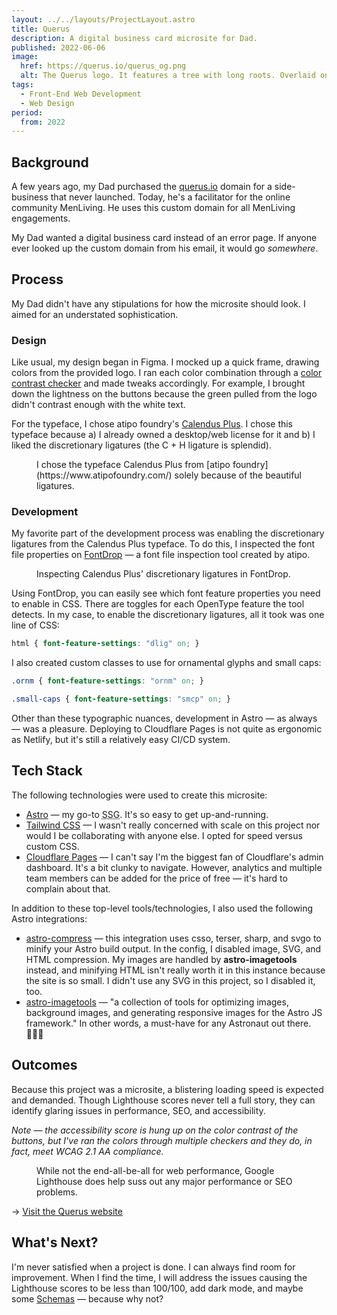```yaml
---
layout: ../../layouts/ProjectLayout.astro
title: Querus
description: A digital business card microsite for Dad.
published: 2022-06-06
image:
  href: https://querus.io/querus_og.png
  alt: The Querus logo. It features a tree with long roots. Overlaid on the tree, a banner reads Querus.
tags: 
  - Front-End Web Development
  - Web Design
period:
  from: 2022
---
```


## Background

A few years ago, my Dad purchased the [querus.io](https://querus.io/) domain for a side-business that never launched. Today, he's a facilitator for the online community MenLiving. He uses this custom domain for all MenLiving engagements.

My Dad wanted a digital business card instead of an error page. If anyone ever looked up the custom domain from his email, it would go *somewhere*.

## Process

My Dad didn't have any stipulations for how the microsite should look. I aimed for an understated sophistication.

### Design

Like usual, my design began in Figma. I mocked up a quick frame, drawing colors from the provided logo. I ran each color combination through a [color contrast checker](https://color.a11y.com/) and made tweaks accordingly. For example, I brought down the lightness on the buttons because the green pulled from the logo didn't contrast enough with the white text. 

For the typeface, I chose atipo foundry's [Calendus Plus](https://www.atipofoundry.com/fonts/calendas-plus). I chose this typeface because a) I already owned a desktop/web license for it and b) I liked the discretionary ligatures (the C + H ligature is splendid).

<Figure
  image={{
    href: "/src/img/projects/querus/querus_wireframe.png",
    alt: "A stylized wireframe of the Querus website in Figma."
  }}
>
  I chose the typeface Calendus Plus from [atipo foundry](https://www.atipofoundry.com/) solely because of the beautiful ligatures.
</Figure>

### Development

My favorite part of the development process was enabling the discretionary ligatures from the Calendus Plus typeface. To do this, I inspected the font file properties on [FontDrop](https://fontdrop.info/) — a font file inspection tool created by atipo.

<Figure
  image={{
    href: "/src/img/projects/querus/querus_ligatures.png",
    alt: "A screenshot of the ligatures inspection tool from FontDrop for the typeface Calendus Plus."
  }}
>
  Inspecting Calendus Plus' discretionary ligatures in FontDrop.
</Figure>

Using FontDrop, you can easily see which font feature properties you need to enable in CSS. There are toggles for each OpenType feature the tool detects. In my case, to enable the discretionary ligatures, all it took was one line of CSS:

```css
html { font-feature-settings: "dlig" on; }
```

I also created custom classes to use for ornamental glyphs and small caps:


```css
.ornm { font-feature-settings: "ornm" on; }

.small-caps { font-feature-settings: "smcp" on; }
```

Other than these typographic nuances, development in Astro &mdash; as always &mdash; was a pleasure. Deploying to Cloudflare Pages is not quite as ergonomic as Netlify, but it's still a relatively easy CI/CD system.

## Tech Stack

The following technologies were used to create this microsite:

- [Astro](https://astro.build/) — my go-to <abbr title="Static Site Generator">SSG</abbr>. It's so easy to get up-and-running.
- [Tailwind CSS](https://tailwindcss.com/) — I wasn't really concerned with scale on this project nor would I be collaborating with anyone else. I opted for speed versus custom CSS.
- [Cloudflare Pages](https://pages.cloudflare.com/) — I can't say I'm the biggest fan of Cloudflare's admin dashboard. It's a bit clunky to navigate. However, analytics and multiple team members can be added for the price of free — it's hard to complain about that.

In addition to these top-level tools/technologies, I also used the following Astro integrations:

- [astro-compress](https://github.com/nhristov/astro-compress) — this integration uses csso, terser, sharp, and svgo to minify your Astro build output. In the config, I disabled image, SVG, and HTML compression. My images are handled by **astro-imagetools** instead, and minifying HTML isn't really worth it in this instance because the site is so small. I didn't use any SVG in this project, so I disabled it, too.
- [astro-imagetools](https://github.com/RafidMuhymin/astro-imagetools) — "a collection of tools for optimizing images, background images, and generating responsive images for the Astro JS framework." In other words, a must-have for any Astronaut out there. 🧑🏻‍🚀

## Outcomes

Because this project was a microsite, a blistering loading speed is expected and demanded. Though Lighthouse scores never tell a full story, they can identify glaring issues in performance, SEO, and accessibility. 

*Note — the accessibility score is hung up on the color contrast of the buttons, but I've ran the colors through multiple checkers and they do, in fact, meet WCAG 2.1 AA compliance.*

<Figure
  image={{
    href: "/src/img/projects/querus/querus_lighthouse_scores.png",
    alt: "A screenshot of the Google Lighthouse scores for www.querus.io. The Performance score is 100, Accessibility score is 97, Best Practices score is 92, and SEO is 100."
  }}
>
  While not the end-all-be-all for web performance, Google Lighthouse does help suss out any major performance or SEO problems.
</Figure>

&rarr; [Visit the Querus website](https://querus.io/)

## What's Next?

I'm never satisfied when a project is done. I can always find room for improvement. When I find the time, I will address the issues causing the Lighthouse scores to be less than 100/100, add dark mode, and maybe some [Schemas](https://schema.org/docs/schemas.html) — because why not?
